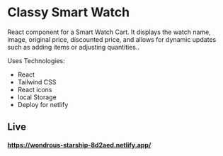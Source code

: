 # Classy Smart Watch

React component for a Smart Watch Cart. It displays the watch name, image, original price, discounted price, and allows for dynamic updates such as adding items or adjusting quantities..

Uses Technologies:

- React
- Tailwind CSS
- React icons
- local Storage
- Deploy for netlify

## Live

#### https://wondrous-starship-8d2aed.netlify.app/
